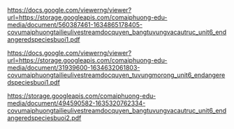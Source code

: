 https://docs.google.com/viewerng/viewer?url=https://storage.googleapis.com/comaiphuong-edu-media/document/560387461-1634865178405-covumaiphuongtailieulivestreamdocquyen_bangtuvungvacautruc_unit6_endangeredspeciesbuoi1.pdf

https://docs.google.com/viewerng/viewer?url=https://storage.googleapis.com/comaiphuong-edu-media/document/31939600-1634632061803-covumaiphuongtailieulivestreamdocquyen_tuvungmorong_unit6_endangeredspeciesbuoi1.pdf

https://storage.googleapis.com/comaiphuong-edu-media/document/494590582-1635320762334-covumaiphuongtailieulivestreamdocquyen_bangtuvungvacautruc_unit6_endangeredspeciesbuoi2.pdf